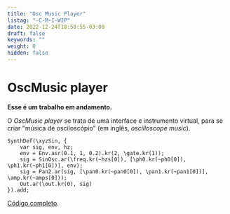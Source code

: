 ```yaml
---
title: "Osc Music Player"
listag: "-C-M-I-WIP"
date: 2022-12-24T18:58:55-03:00
draft: false
keywords: ""
weight: 0
hidden: false
---
```

# OscMusic player

**Esse é um trabalho em andamento.**

O _OscMusic player_ se trata de uma interface e instrumento virtual, para se criar "música de osciloscópio" (em inglês, _oscilloscope music_).

```sclang
SynthDef(\xyzSin, {
	var sig, env, hz;
	env = Env.asr(0.1, 1, 0.2).kr(2, \gate.kr(1));
	sig = SinOsc.ar(\freq.kr(~hzs[0]), [\ph0.kr(~ph0[0]), \ph1.kr(~ph1[0])], env);
	sig = Pan2.ar(sig, [\pan0.kr(~pan0[0]), \pan1.kr(~pan1[0])], \amp.kr(~amps[0]));
	Out.ar(\out.kr(0), sig)
}).add;
```

[Código completo](https://github.com/NichSonv/osc-music-interface).